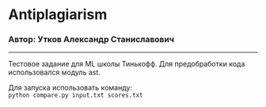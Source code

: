 Antiplagiarism
=================
### Автор:  Утков Александр Станиславович
---
Тестовое задание для ML школы Тинькофф. Для предобработки кода использовался модуль ast.

Для запуска использовать команду:  
`python compare.py input.txt scores.txt`